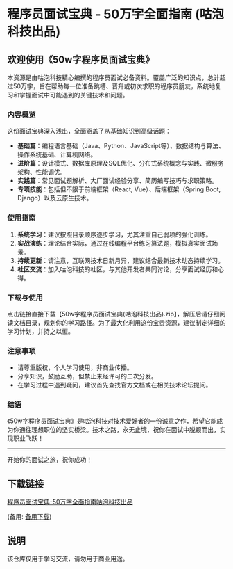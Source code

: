 # 程序员面试宝典 - 50万字全面指南 (咕泡科技出品)

## 欢迎使用《50w字程序员面试宝典》

本资源是由咕泡科技精心编撰的程序员面试必备资料。覆盖广泛的知识点，总计超过50万字，旨在帮助每一位准备跳槽、晋升或初次求职的程序员朋友，系统地复习和掌握面试中可能遇到的关键技术和问题。

### 内容概览

这份面试宝典深入浅出，全面涵盖了从基础知识到高级话题：
- **基础篇**：编程语言基础（Java、Python、JavaScript等）、数据结构与算法、操作系统基础、计算机网络。
- **进阶篇**：设计模式、数据库原理及SQL优化、分布式系统概念与实践、微服务架构、性能调优。
- **实践篇**：常见面试题解析、大厂面试经验分享、简历编写技巧与求职策略。
- **专项技能**：包括但不限于前端框架（React, Vue）、后端框架（Spring Boot, Django）以及云原生技术。

### 使用指南

1. **系统学习**：建议按照目录顺序逐步学习，尤其注重自己弱项的强化训练。
2. **实战演练**：理论结合实际，通过在线编程平台练习算法题，模拟真实面试场景。
3. **持续更新**：请注意，互联网技术日新月异，建议结合最新技术动态持续学习。
4. **社区交流**：加入咕泡科技的社区，与其他开发者共同讨论，分享面试经历和心得。

### 下载与使用

点击链接直接下载【50w字程序员面试宝典(咕泡科技出品).zip】，解压后请仔细阅读文档目录，规划你的学习路径。为了最大化利用这份宝贵资源，建议制定详细的学习计划，并持之以恒。

### 注意事项

- 请尊重版权，个人学习使用，非商业传播。
- 分享知识，鼓励互助，但禁止未经许可的二次分发。
- 在学习过程中遇到疑问，建议首先查找官方文档或在相关技术论坛提问。

### 结语

《50w字程序员面试宝典》是咕泡科技对技术爱好者的一份诚意之作，希望它能成为你通往理想职位的坚实桥梁。技术之路，永无止境，祝你在面试中脱颖而出，实现职业飞跃！

--- 

开始你的面试之旅，祝你成功！

## 下载链接
[程序员面试宝典-50万字全面指南咕泡科技出品](https://pan.quark.cn/s/a48c3c538b72) 

(备用: [备用下载](https://pan.baidu.com/s/1FnCg8rCNw3bxujrvqaacXw?pwd=1234))

## 说明

该仓库仅用于学习交流，请勿用于商业用途。
